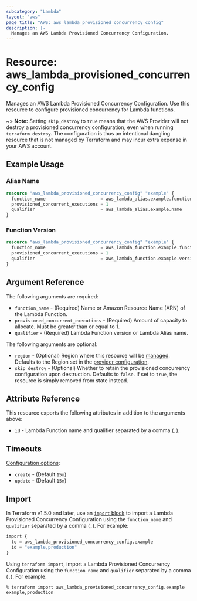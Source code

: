 ```yaml
---
subcategory: "Lambda"
layout: "aws"
page_title: "AWS: aws_lambda_provisioned_concurrency_config"
description: |-
  Manages an AWS Lambda Provisioned Concurrency Configuration.
---
```


# Resource: aws_lambda_provisioned_concurrency_config

Manages an AWS Lambda Provisioned Concurrency Configuration. Use this resource to configure provisioned concurrency for Lambda functions.

~> **Note:** Setting `skip_destroy` to `true` means that the AWS Provider will not destroy a provisioned concurrency configuration, even when running `terraform destroy`. The configuration is thus an intentional dangling resource that is not managed by Terraform and may incur extra expense in your AWS account.

## Example Usage

### Alias Name

```terraform
resource "aws_lambda_provisioned_concurrency_config" "example" {
  function_name                     = aws_lambda_alias.example.function_name
  provisioned_concurrent_executions = 1
  qualifier                         = aws_lambda_alias.example.name
}
```

### Function Version

```terraform
resource "aws_lambda_provisioned_concurrency_config" "example" {
  function_name                     = aws_lambda_function.example.function_name
  provisioned_concurrent_executions = 1
  qualifier                         = aws_lambda_function.example.version
}
```

## Argument Reference

The following arguments are required:

* `function_name` - (Required) Name or Amazon Resource Name (ARN) of the Lambda Function.
* `provisioned_concurrent_executions` - (Required) Amount of capacity to allocate. Must be greater than or equal to 1.
* `qualifier` - (Required) Lambda Function version or Lambda Alias name.

The following arguments are optional:

* `region` - (Optional) Region where this resource will be [managed](https://docs.aws.amazon.com/general/latest/gr/rande.html#regional-endpoints). Defaults to the Region set in the [provider configuration](https://registry.terraform.io/providers/hashicorp/aws/latest/docs#aws-configuration-reference).
* `skip_destroy` - (Optional) Whether to retain the provisioned concurrency configuration upon destruction. Defaults to `false`. If set to `true`, the resource is simply removed from state instead.

## Attribute Reference

This resource exports the following attributes in addition to the arguments above:

* `id` - Lambda Function name and qualifier separated by a comma (`,`).

## Timeouts

[Configuration options](https://developer.hashicorp.com/terraform/language/resources/syntax#operation-timeouts):

* `create` - (Default `15m`)
* `update` - (Default `15m`)

## Import

In Terraform v1.5.0 and later, use an [`import` block](https://developer.hashicorp.com/terraform/language/import) to import a Lambda Provisioned Concurrency Configuration using the `function_name` and `qualifier` separated by a comma (`,`). For example:

```terraform
import {
  to = aws_lambda_provisioned_concurrency_config.example
  id = "example,production"
}
```

Using `terraform import`, import a Lambda Provisioned Concurrency Configuration using the `function_name` and `qualifier` separated by a comma (`,`). For example:

```console
% terraform import aws_lambda_provisioned_concurrency_config.example example,production
```
